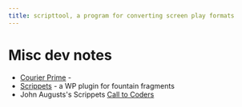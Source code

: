 ```yaml
---
title: scripttool, a program for converting screen play formats
---
```


# Misc dev notes

+ [Courier Prime](https://quoteunquoteapps.com/courierprime/) - 
+ [Scrippets](https://wordpress.org/plugins/wp-scrippets/) - a WP plugin for fountain fragments
+ John Augusts's Scrippets [Call to Coders](https://johnaugust.com/2008/scrippets-php-and-a-call-to-coders)
